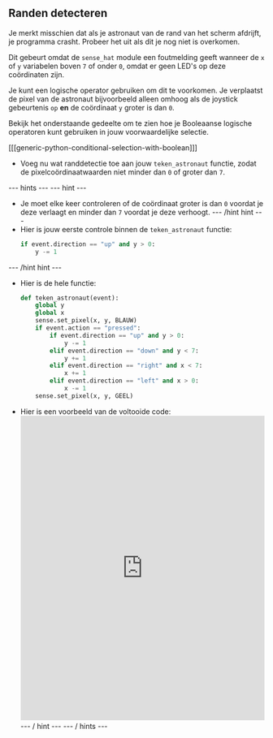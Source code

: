 ## Randen detecteren

Je merkt misschien dat als je astronaut van de rand van het scherm afdrijft, je programma crasht. Probeer het uit als dit je nog niet is overkomen.

Dit gebeurt omdat de `sense_hat` module een foutmelding geeft wanneer de `x` of `y` variabelen boven `7` of onder `0`, omdat er geen LED's op deze coördinaten zijn.

Je kunt een logische operator gebruiken om dit te voorkomen. Je verplaatst de pixel van de astronaut bijvoorbeeld alleen omhoog als de joystick gebeurtenis `op` **en** de coördinaat `y` groter is dan `0`.

Bekijk het onderstaande gedeelte om te zien hoe je Booleaanse logische operatoren kunt gebruiken in jouw voorwaardelijke selectie.

[[[generic-python-conditional-selection-with-boolean]]]

- Voeg nu wat randdetectie toe aan jouw `teken_astronaut` functie, zodat de pixelcoördinaatwaarden niet minder dan `0` of groter dan `7`.

--- hints --- --- hint ---
- Je moet elke keer controleren of de coördinaat groter is dan `0` voordat je deze verlaagt en minder dan `7` voordat je deze verhoogt. --- /hint hint ---
- Hier is jouw eerste controle binnen de `teken_astronaut` functie:
  ```python
  if event.direction == "up" and y > 0:
      y -= 1
  ```
--- /hint hint ---
- Hier is de hele functie:
    ```python
    def teken_astronaut(event):
        global y
        global x
        sense.set_pixel(x, y, BLAUW)
        if event.action == "pressed":
            if event.direction == "up" and y > 0:
                y -= 1
            elif event.direction == "down" and y < 7:
                y += 1
            elif event.direction == "right" and x < 7:
                x += 1
            elif event.direction == "left" and x > 0:
                x -= 1
        sense.set_pixel(x, y, GEEL)   
    ```
- Hier is een voorbeeld van de voltooide code: <iframe src="https://trinket.io/embed/python/c50810b1b0" width="100%" height="600" frameborder="0" marginwidth="0" marginheight="0" allowfullscreen mark="crwd-mark"></iframe> --- / hint --- --- / hints ---
